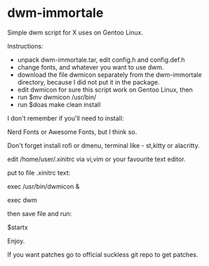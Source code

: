 # dwm-immortale
Simple dwm script for X uses on Gentoo Linux.

Instructions:
- unpack dwm-immortale.tar, edit config.h and config.def.h
- change fonts, and whatever you want to use dwm.
- download the file dwmicon separately from the dwm-immortale directory, because I did not put it in the package.
- edit dwmicon for sure this script work on Gentoo Linux, then
- run $mv dwmicon /usr/bin/
- run $doas make clean install

I don't remember if you'll need to install:

Nerd Fonts or Awesome Fonts, but I think so.

Don't forget install rofi or dmenu, terminal like - st,kitty or alacritty.

edit /home/user/.xinitrc via vi,vim or your favourite text editor.

put to file .xinitrc text: 

exec /usr/bin/dwmicon &

exec dwm 

then save file and run:

$startx

Enjoy.

If you want patches go to official suckless git repo to get patches.
